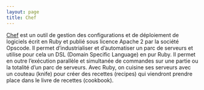 ```yaml
---
layout: page
title: Chef
---
```


[Chef](http://www.opscode.com/chef/ "http://www.opscode.com/chef/") est
un outil de gestion des configurations et de déploiement de logiciels
écrit en Ruby et publié sous licence Apache 2 par la société Opscode. Il
permet d’industrialiser et d’automatiser un parc de serveurs et utilise
pour cela un DSL (Domain Specific Language) en pur Ruby. Il permet en
outre l’exécution parallèle et simultanée de commandes sur une partie ou
la totalité d’un parc de serveurs. Avec Ruby, on cuisine ses serveurs
avec un couteau (knife) pour créer des recettes (recipes) qui viendront
prendre place dans le livre de recettes (cookbook).